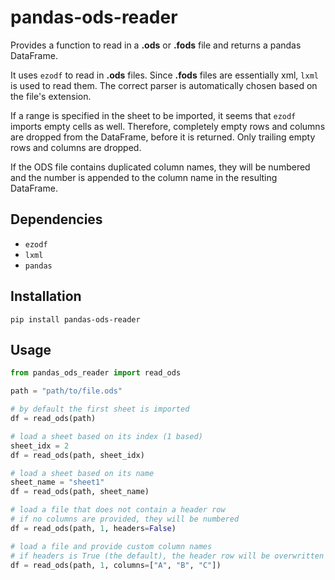 pandas-ods-reader
===

Provides a function to read in a **.ods** or **.fods** file and returns a pandas DataFrame.

It uses `ezodf` to read in **.ods** files. Since **.fods** files are essentially xml, `lxml` is used to read them. The correct parser is automatically chosen based on the file's extension.

If a range is specified in the sheet to be imported, it seems that `ezodf` imports empty cells as well. Therefore, completely empty rows and columns are dropped from the DataFrame, before it is returned. Only trailing empty rows and columns are dropped.

If the ODS file contains duplicated column names, they will be numbered and the number is appended to the column name in the resulting DataFrame.

Dependencies
---

-   `ezodf`
-   `lxml`
-   `pandas`

Installation
---

`pip install pandas-ods-reader`

Usage
---

```Python
from pandas_ods_reader import read_ods

path = "path/to/file.ods"

# by default the first sheet is imported
df = read_ods(path)

# load a sheet based on its index (1 based)
sheet_idx = 2
df = read_ods(path, sheet_idx)

# load a sheet based on its name
sheet_name = "sheet1"
df = read_ods(path, sheet_name)

# load a file that does not contain a header row
# if no columns are provided, they will be numbered
df = read_ods(path, 1, headers=False)

# load a file and provide custom column names
# if headers is True (the default), the header row will be overwritten
df = read_ods(path, 1, columns=["A", "B", "C"])
```
